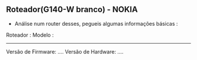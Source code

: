## Roteador(G140-W branco) - NOKIA

- Análise num router desses, pegueis algumas informações básicas :


Roteador : 
Modelo :

---


Versão de Firmware:	
....
Versão de Hardware:	
....